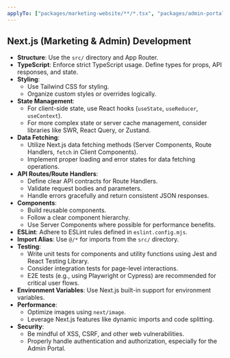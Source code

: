 ```yaml
---
applyTo: ["packages/marketing-website/**/*.tsx", "packages/admin-portal/**/*.tsx"]
---
```


## Next.js (Marketing & Admin) Development

- **Structure**: Use the `src/` directory and App Router.
- **TypeScript**: Enforce strict TypeScript usage. Define types for props, API responses, and state.
- **Styling**:
    - Use Tailwind CSS for styling.
    - Organize custom styles or overrides logically.
- **State Management**:
    - For client-side state, use React hooks (`useState`, `useReducer`, `useContext`).
    - For more complex state or server cache management, consider libraries like SWR, React Query, or Zustand.
- **Data Fetching**:
    - Utilize Next.js data fetching methods (Server Components, Route Handlers, `fetch` in Client Components).
    - Implement proper loading and error states for data fetching operations.
- **API Routes/Route Handlers**:
    - Define clear API contracts for Route Handlers.
    - Validate request bodies and parameters.
    - Handle errors gracefully and return consistent JSON responses.
- **Components**:
    - Build reusable components.
    - Follow a clear component hierarchy.
    - Use Server Components where possible for performance benefits.
- **ESLint**: Adhere to ESLint rules defined in `eslint.config.mjs`.
- **Import Alias**: Use `@/*` for imports from the `src/` directory.
- **Testing**:
    - Write unit tests for components and utility functions using Jest and React Testing Library.
    - Consider integration tests for page-level interactions.
    - E2E tests (e.g., using Playwright or Cypress) are recommended for critical user flows.
- **Environment Variables**: Use Next.js built-in support for environment variables.
- **Performance**:
    - Optimize images using `next/image`.
    - Leverage Next.js features like dynamic imports and code splitting.
- **Security**:
    - Be mindful of XSS, CSRF, and other web vulnerabilities.
    - Properly handle authentication and authorization, especially for the Admin Portal.
